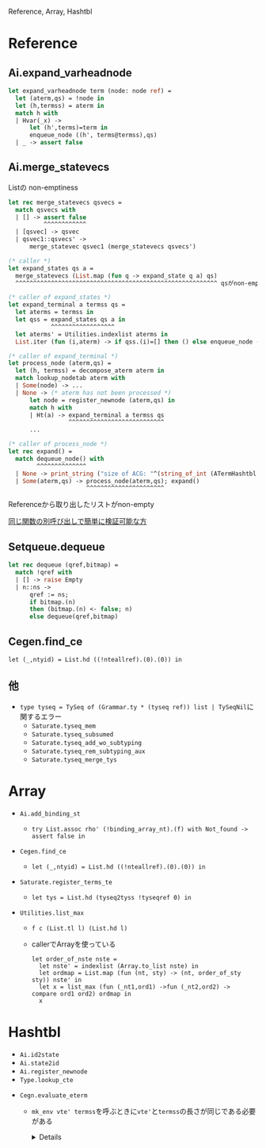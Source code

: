 
Reference, Array, Hashtbl

Reference
=========

Ai.expand_varheadnode
---------------------

````ocaml
let expand_varheadnode term (node: node ref) =
  let (aterm,qs) = !node in
  let (h,termss) = aterm in
  match h with
  | Hvar(_x) ->
      let (h',terms)=term in
      enqueue_node ((h', terms@termss),qs)
  | _ -> assert false
````

<a name = "Ai__merge_statevecs"></a>
Ai.merge_statevecs
------------------

Listの non-emptiness

```ocaml
let rec merge_statevecs qsvecs =
  match qsvecs with
  | [] -> assert false
          ^^^^^^^^^^^^
  | [qsvec] -> qsvec
  | qsvec1::qsvecs' ->
      merge_statevec qsvec1 (merge_statevecs qsvecs')

(* caller *)
let expand_states qs a =
  merge_statevecs (List.map (fun q -> expand_state q a) qs)
  ^^^^^^^^^^^^^^^^^^^^^^^^^^^^^^^^^^^^^^^^^^^^^^^^^^^^^^^^^ qsがnon-empty

(* caller of expand_states *)
let expand_terminal a termss qs =
  let aterms = termss in
  let qss = expand_states qs a in
            ^^^^^^^^^^^^^^^^^^
  let aterms' = Utilities.indexlist aterms in
  List.iter (fun (i,aterm) -> if qss.(i)=[] then () else enqueue_node (aterm, qss.(i))) aterms'

(* caller of expand_terminal *)
let process_node (aterm,qs) =
  let (h, termss) = decompose_aterm aterm in
  match lookup_nodetab aterm with
  | Some(node) -> ...
  | None -> (* aterm has not been processed *)
      let node = register_newnode (aterm,qs) in
      match h with
      | Ht(a) -> expand_terminal a termss qs
                 ^^^^^^^^^^^^^^^^^^^^^^^^^^^
      ...

(* caller of process_node *)
let rec expand() =
  match dequeue_node() with
        ^^^^^^^^^^^^^^
  | None -> print_string ("size of ACG: "^(string_of_int (ATermHashtbl.length nodetab))^"\n")
  | Some(aterm,qs) -> process_node(aterm,qs); expand()
                      ^^^^^^^^^^^^^^^^^^^^^^
```

Referenceから取り出したリストがnon-empty

[同じ関数の別呼び出しで簡単に検証可能な方](./Possible.md#Ai__merge_statevecs)


Setqueue.dequeue
----------------

  ````ocaml
  let rec dequeue (qref,bitmap) =
    match !qref with
    | [] -> raise Empty
    | n::ns ->
        qref := ns;
        if bitmap.(n)
        then (bitmap.(n) <- false; n)
        else dequeue(qref,bitmap)
  ````

Cegen.find_ce
--------------

`let (_,ntyid) = List.hd ((!nteallref).(0).(0)) in`

他
--

+ `type tyseq = TySeq of (Grammar.ty * (tyseq ref)) list | TySeqNil`に関するエラー
  + `Saturate.tyseq_mem`
  + `Saturate.tyseq_subsumed`
  + `Saturate.tyseq_add_wo_subtyping`
  + `Saturate.tyseq_rem_subtyping_aux`
  + `Saturate.tyseq_merge_tys`

Array
=====

+ `Ai.add_binding_st`
  + `try List.assoc rho' (!binding_array_nt).(f) with Not_found -> assert false in`

+ `Cegen.find_ce`
  + `let (_,ntyid) = List.hd ((!nteallref).(0).(0)) in`

+ `Saturate.register_terms_te`
  + `let tys = List.hd (tyseq2tyss !tyseqref 0) in`

+ `Utilities.list_max`
  + `f c (List.tl l) (List.hd l)`
  + callerでArrayを使っている

    ```
    let order_of_nste nste =
      let nste' = indexlist (Array.to_list nste) in
      let ordmap = List.map (fun (nt, sty) -> (nt, order_of_sty sty)) nste' in
      let x = list_max (fun (_nt1,ord1) ->fun (_nt2,ord2) -> compare ord1 ord2) ordmap in
      x
    ```

Hashtbl
=======

+ `Ai.id2state`
+ `Ai.state2id`
+ `Ai.register_newnode`
+ `Type.lookup_cte`

<a name = "cegenevaluate_eterm"></a>
+ `Cegn.evaluate_eterm`
    + `mk_env vte' termss`を呼ぶときに`vte'`と`termss`の長さが同じである必要がある

      <details><!--{{{-->

      ```ocaml
      let rec evaluate_eterm eterm env =
        let (h,termss) = decompose_eterm eterm in
        match h with
        | ENT(f,ity,ntyid) ->
            begin try
              let (vte,body) =
                try Hashtbl.find tracetab (f,ity) with Not_found ->
                  register_backchain f ity ntyid;
                  Hashtbl.find tracetab (f,ity)
              in
              let (vte',body') = rename_vte_eterm vte body in
              let env' = mk_env vte' termss in
              evaluate_eterm body' (env'@env)
            with Not_found -> assert false end
        ...
      let rec mk_env vte termss =
        match (vte, termss) with
        | ([], []) -> []
        | ((v,ty)::vte', ts::termss') ->
            let x = List.combine ty ts in
            List.map (fun (ity,t)->((v,ity),t)) x@(mk_env vte' termss')
        | _ -> assert false

      ```

      </details><!--}}}>

